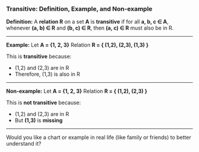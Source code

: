### **Transitive: Definition, Example, and Non-example**

**Definition:**
A **relation R** on a set **A** is **transitive** if for all **a, b, c ∈ A**,
whenever **(a, b) ∈ R** and **(b, c) ∈ R**, then **(a, c) ∈ R** must also be in R.

---

**Example:**
Let **A = {1, 2, 3}**
Relation **R = { (1,2), (2,3), (1,3) }**

This is **transitive** because:

* (1,2) and (2,3) are in R
* Therefore, (1,3) is also in R

---

**Non-example:**
Let **A = {1, 2, 3}**
Relation **R = { (1,2), (2,3) }**

This is **not transitive** because:

* (1,2) and (2,3) are in R
* But **(1,3)** is **missing**

---

Would you like a chart or example in real life (like family or friends) to better understand it?

